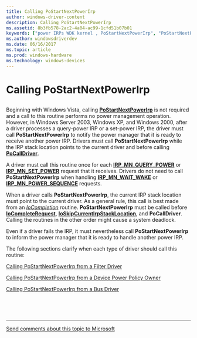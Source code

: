 ```yaml
---
title: Calling PoStartNextPowerIrp
author: windows-driver-content
description: Calling PoStartNextPowerIrp
ms.assetid: 8b3fb578-2ac2-4a04-ac99-1cfd51b07b01
keywords: ["power IRPs WDK kernel , PoStartNextPowerIrp", "PoStartNextPowerIrp"]
ms.author: windowsdriverdev
ms.date: 06/16/2017
ms.topic: article
ms.prod: windows-hardware
ms.technology: windows-devices
---
```


# Calling PoStartNextPowerIrp


## <a href="" id="ddk-calling-postartnextpowerirp-kg"></a>


Beginning with Windows Vista, calling [**PoStartNextPowerIrp**](https://msdn.microsoft.com/library/windows/hardware/ff559776) is not required and a call to this routine performs no power management operation. However, in Windows Server 2003, Windows XP, and Windows 2000, after a driver processes a query-power IRP or a set-power IRP, the driver must call **PoStartNextPowerIrp** to notify the power manager that it is ready to receive another power IRP. Drivers must call **PoStartNextPowerIrp** while the IRP stack location points to the current driver and before calling [**PoCallDriver**](https://msdn.microsoft.com/library/windows/hardware/ff559654).

A driver must call this routine once for each [**IRP\_MN\_QUERY\_POWER**](https://msdn.microsoft.com/library/windows/hardware/ff551699) or [**IRP\_MN\_SET\_POWER**](https://msdn.microsoft.com/library/windows/hardware/ff551744) request that it receives. Drivers do not need to call **PoStartNextPowerIrp** when handling [**IRP\_MN\_WAIT\_WAKE**](https://msdn.microsoft.com/library/windows/hardware/ff551766) or [**IRP\_MN\_POWER\_SEQUENCE**](https://msdn.microsoft.com/library/windows/hardware/ff551644) requests.

When a driver calls **PoStartNextPowerIrp**, the current IRP stack location must point to the current driver. As a general rule, this call is best made from an [*IoCompletion*](https://msdn.microsoft.com/library/windows/hardware/ff548354) routine. **PoStartNextPowerIrp** must be called before [**IoCompleteRequest**](https://msdn.microsoft.com/library/windows/hardware/ff548343), [**IoSkipCurrentIrpStackLocation**](https://msdn.microsoft.com/library/windows/hardware/ff550355), and **PoCallDriver**. Calling the routines in the other order might cause a system deadlock.

Even if a driver fails the IRP, it must nevertheless call **PoStartNextPowerIrp** to inform the power manager that it is ready to handle another power IRP.

The following sections clarify when each type of driver should call this routine:

[Calling PoStartNextPowerIrp from a Filter Driver](calling-postartnextpowerirp-from-a-filter-driver.md)

[Calling PoStartNextPowerIrp from a Device Power Policy Owner](calling-postartnextpowerirp-from-a-device-power-policy-owner.md)

[Calling PoStartNextPowerIrp from a Bus Driver](calling-postartnextpowerirp-from-a-bus-driver.md)

 

 


--------------------
[Send comments about this topic to Microsoft](mailto:wsddocfb@microsoft.com?subject=Documentation%20feedback%20%5Bkernel\kernel%5D:%20Calling%20PoStartNextPowerIrp%20%20RELEASE:%20%286/14/2017%29&body=%0A%0APRIVACY%20STATEMENT%0A%0AWe%20use%20your%20feedback%20to%20improve%20the%20documentation.%20We%20don't%20use%20your%20email%20address%20for%20any%20other%20purpose,%20and%20we'll%20remove%20your%20email%20address%20from%20our%20system%20after%20the%20issue%20that%20you're%20reporting%20is%20fixed.%20While%20we're%20working%20to%20fix%20this%20issue,%20we%20might%20send%20you%20an%20email%20message%20to%20ask%20for%20more%20info.%20Later,%20we%20might%20also%20send%20you%20an%20email%20message%20to%20let%20you%20know%20that%20we've%20addressed%20your%20feedback.%0A%0AFor%20more%20info%20about%20Microsoft's%20privacy%20policy,%20see%20http://privacy.microsoft.com/default.aspx. "Send comments about this topic to Microsoft")


